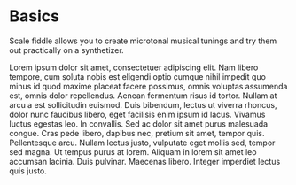 # Basics

Scale fiddle allows you to create microtonal musical tunings and try them out practically on a synthetizer.

Lorem ipsum dolor sit amet, consectetuer adipiscing elit. Nam libero tempore, cum soluta nobis est eligendi optio cumque nihil impedit quo minus id quod maxime placeat facere possimus, omnis voluptas assumenda est, omnis dolor repellendus. Aenean fermentum risus id tortor. Nullam at arcu a est sollicitudin euismod. Duis bibendum, lectus ut viverra rhoncus, dolor nunc faucibus libero, eget facilisis enim ipsum id lacus. Vivamus luctus egestas leo. In convallis. Sed ac dolor sit amet purus malesuada congue. Cras pede libero, dapibus nec, pretium sit amet, tempor quis. Pellentesque arcu. Nullam lectus justo, vulputate eget mollis sed, tempor sed magna. Ut tempus purus at lorem. Aliquam in lorem sit amet leo accumsan lacinia. Duis pulvinar. Maecenas libero. Integer imperdiet lectus quis justo.
